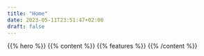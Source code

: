 ```yaml
---
title: "Home"
date: 2023-05-11T23:51:47+02:00
draft: false
---
```

{{% hero %}}
{{% content %}} 
{{% features %}}
{{% /content %}}